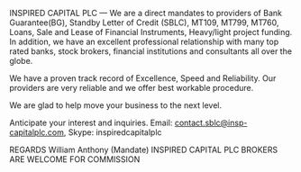 INSPIRED CAPITAL PLC — We are a direct mandates to providers of Bank Guarantee(BG), Standby Letter of Credit (SBLC), MT109, MT799, MT760, Loans, Sale and Lease of Financial Instruments, Heavy/light project funding. In addition, we have an excellent professional relationship with many top rated banks, stock brokers, financial institutions and consultants all over the globe.

We have a proven track record of Excellence, Speed and Reliability. Our providers are very reliable and we offer best workable procedure.

We are glad to help move your business to the next level.

Anticipate your interest and inquiries.
Email: contact.sblc@insp-capitalplc.com,
Skype: inspiredcapitalplc

REGARDS
William Anthony (Mandate)
INSPIRED CAPITAL PLC
BROKERS ARE WELCOME FOR COMMISSION
